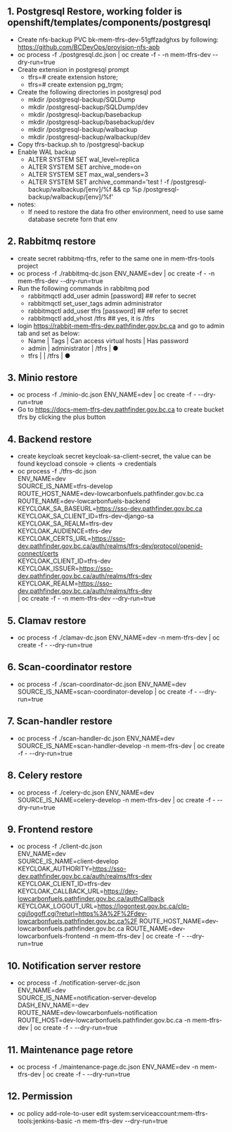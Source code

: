 ## 1. Postgresql Restore, working folder is openshift/templates/components/postgresql
* Create nfs-backup PVC bk-mem-tfrs-dev-51gffzadghxs by following: https://github.com/BCDevOps/provision-nfs-apb 
* oc process -f ./postgresql.dc.json | oc create -f - -n mem-tfrs-dev --dry-run=true 
* Create extension in postgresql prompt
    * tfrs=# create extension hstore;
    * tfrs=# create extension pg_trgm;
* Create the following directories in postgresql pod
    * mkdir /postgresql-backup/SQLDump 
    * mkdir /postgresql-backup/SQLDump/dev
    * mkdir /postgresql-backup/basebackup
    * mkdir /postgresql-backup/basebackup/dev
    * mkdir /postgresql-backup/walbackup
    * mkdir /postgresql-backup/walbackup/dev
* Copy tfrs-backup.sh to /postgresql-backup
* Enable WAL backup
    * ALTER SYSTEM SET wal_level=replica
    * ALTER SYSTEM SET archive_mode=on
    * ALTER SYSTEM SET max_wal_senders=3
    * ALTER SYSTEM SET archive_command='test ! -f /postgresql-backup/walbackup/[env]/%f && cp %p /postgresql-backup/walbackup/[env]/%f'
* notes: 
    * If need to restore the data fro other environment, need to use same database secrete forn that env

## 2. Rabbitmq restore
* create secret rabbitmq-tfrs, refer to the same one in mem-tfrs-tools project
* oc process -f ./rabbitmq-dc.json ENV_NAME=dev | oc create -f - -n mem-tfrs-dev --dry-run=true
* Run the following commands in rabbitmq pod
    * rabbitmqctl add_user admin [password]    ## refer to secret
    * rabbitmqctl set_user_tags admin administrator
    * rabbitmqctl add_user tfrs [password]    ## refer to secret
    * rabbitmqctl add_vhost /tfrs     ## yes, it is /tfrs
* login https://rabbit-mem-tfrs-dev.pathfinder.gov.bc.ca and go to admin tab and set as below:
    * Name | Tags | Can access virtual hosts | Has password
    * admin | administrator | /tfrs | ●
    * tfrs | | /tfrs | ●

## 3. Minio restore
* oc process -f ./minio-dc.json ENV_NAME=dev | oc create -f - --dry-run=true
* Go to https://docs-mem-tfrs-dev.pathfinder.gov.bc.ca to create bucket tfrs by clicking the plus button

## 4. Backend restore
* create keycloak secret keycloak-sa-client-secret, the value can be found keycload console -> clients -> credentials
* oc process -f ./tfrs-dc.json \
ENV_NAME=dev \
SOURCE_IS_NAME=tfrs-develop \
ROUTE_HOST_NAME=dev-lowcarbonfuels.pathfinder.gov.bc.ca \
ROUTE_NAME=dev-lowcarbonfuels-backend \
KEYCLOAK_SA_BASEURL=https://sso-dev.pathfinder.gov.bc.ca \
KEYCLOAK_SA_CLIENT_ID=tfrs-dev-django-sa \
KEYCLOAK_SA_REALM=tfrs-dev \
KEYCLOAK_AUDIENCE=tfrs-dev \
KEYCLOAK_CERTS_URL=https://sso-dev.pathfinder.gov.bc.ca/auth/realms/tfrs-dev/protocol/openid-connect/certs \
KEYCLOAK_CLIENT_ID=tfrs-dev \
KEYCLOAK_ISSUER=https://sso-dev.pathfinder.gov.bc.ca/auth/realms/tfrs-dev \
KEYCLOAK_REALM=https://sso-dev.pathfinder.gov.bc.ca/auth/realms/tfrs-dev \
| oc create -f - -n mem-tfrs-dev --dry-run=true

## 5. Clamav restore
* oc process -f ./clamav-dc.json ENV_NAME=dev -n mem-tfrs-dev | oc create -f - --dry-run=true

## 6. Scan-coordinator restore
* oc process -f ./scan-coordinator-dc.json ENV_NAME=dev SOURCE_IS_NAME=scan-coordinator-develop | oc create -f - --dry-run=true

## 7. Scan-handler restore
* oc process -f ./scan-handler-dc.json ENV_NAME=dev SOURCE_IS_NAME=scan-handler-develop -n mem-tfrs-dev | oc create -f - --dry-run=true

## 8. Celery restore
* oc process -f ./celery-dc.json ENV_NAME=dev SOURCE_IS_NAME=celery-develop -n mem-tfrs-dev | oc create -f - --dry-run=true

## 9. Frontend restore
* oc process -f ./client-dc.json \
ENV_NAME=dev \
SOURCE_IS_NAME=client-develop \
KEYCLOAK_AUTHORITY=https://sso-dev.pathfinder.gov.bc.ca/auth/realms/tfrs-dev \
KEYCLOAK_CLIENT_ID=tfrs-dev \
KEYCLOAK_CALLBACK_URL=https://dev-lowcarbonfuels.pathfinder.gov.bc.ca/authCallback \
KEYCLOAK_LOGOUT_URL=https://logontest.gov.bc.ca/clp-cgi/logoff.cgi?returl=https%3A%2F%2Fdev-lowcarbonfuels.pathfinder.gov.bc.ca%2F ROUTE_HOST_NAME=dev-lowcarbonfuels.pathfinder.gov.bc.ca ROUTE_NAME=dev-lowcarbonfuels-frontend -n mem-tfrs-dev | oc create -f - --dry-run=true

## 10. Notification server restore
* oc process -f ./notification-server-dc.json \
ENV_NAME=dev \
SOURCE_IS_NAME=notification-server-develop \
DASH_ENV_NAME=-dev \
ROUTE_NAME=dev-lowcarbonfuels-notification \
ROUTE_HOST=dev-lowcarbonfuels.pathfinder.gov.bc.ca -n mem-tfrs-dev | oc create -f - --dry-run=true

## 11. Maintenance page retore
* oc process -f ./maintenance-page.dc.json ENV_NAME=dev -n mem-tfrs-dev | oc create -f - --dry-run=true

## 12. Permission
* oc policy add-role-to-user edit system:serviceaccount:mem-tfrs-tools:jenkins-basic -n mem-tfrs-dev --dry-run=true
